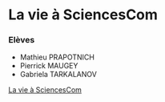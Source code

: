# La vie à SciencesCom

### Elèves
 * Mathieu PRAPOTNICH
 * Pierrick MAUGEY
 * Gabriela TARKALANOV

 [La vie à SciencesCom](http://mediafactory.audencia.com/ateliercode/groupe1/la-vie-a-sciencescom)
